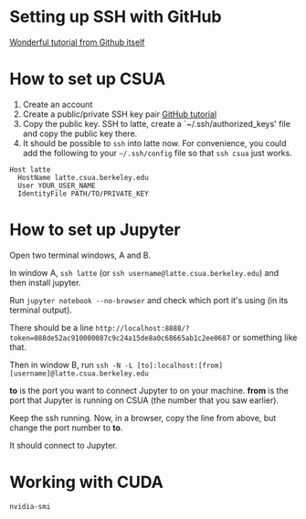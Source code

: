 # Setting up SSH with GitHub

[Wonderful tutorial from Github itself](https://help.github.com/en/github/authenticating-to-github/connecting-to-github-with-ssh)

# How to set up CSUA

1. Create an account
2. Create a public/private SSH key pair [GitHub tutorial](https://help.github.com/en/github/authenticating-to-github/generating-a-new-ssh-key-and-adding-it-to-the-ssh-agent)
3. Copy the public key. SSH to latte, create a `~/.ssh/authorized_keys' file and copy the public key there.
4. It should be possible to `ssh` into latte now. For convenience, you could add the following to your `~/.ssh/config` file so that `ssh csua` just works.
```
Host latte
  HostName latte.csua.berkeley.edu
  User YOUR_USER_NAME
  IdentityFile PATH/TO/PRIVATE_KEY
```

# How to set up Jupyter 

Open two terminal windows, A and B.

In window A, `ssh latte` (or `ssh username@latte.csua.berkeley.edu`) and then install jupyter.

Run `jupyter notebook --no-browser` and check which port it's using (in its terminal output).

There should be a line `http://localhost:8888/?token=088de52ac910000087c9c24a15de8a0c68665ab1c2ee0687` or something like that.

Then in window B, run `ssh -N -L [to]:localhost:[from] [username]@latte.csua.berkeley.edu`

**to** is the port you want to connect Jupyter to on your machine.
**from** is the port that Jupyter is running on CSUA (the number that you saw earlier).

Keep the ssh running. Now, in a browser, copy the line from above, but change the port number to **to**.

It should connect to Jupyter.

# Working with CUDA

`nvidia-smi`
